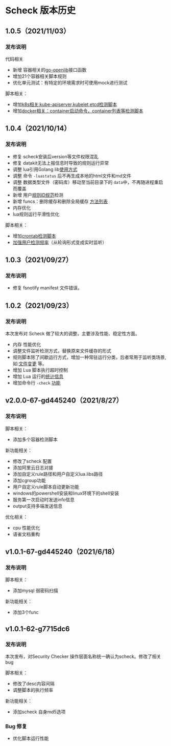 # Scheck 版本历史

## 1.0.5（2021/11/03）

### 发布说明

代码相关
- 新增 容器相关的[go-openlib](funcs#容器相关（container）)接口函数
- 增加21个容器相关脚本规则
- 优化单元测试：有特定的环境需求时可使用mock进行测试

脚本相关：
- 增加[k8s相关:kube-apiserver,kubelet,etcd检测脚本](0400-k8s-node-conf-priv)
- 增加[docker相关：container启动命令，container列表等检测脚本](0310-docker-runlike)

## 1.0.4（2021/10/14）

### 发布说明

- 修复 scheck安装后version等文件权限混乱
- 修复 datakit无法上报信息时导致的规则运行异常
- 调整 lua引用Golang lib[使用方式](funcs)
- 调整 命令 `-luastatus` 后不再生成本地的html文件和md文件
- 调整 数据类型文件（密码库）移动至当前目录下的 `data`中，不再随进程重启而覆盖
- 新增 用户[规则ID规范](custom-how-to#lua规则命名规范)检测 
- 新增 funcs：删除缓存和删除全局缓存 [方法列表](funcs#del_cache)
- 内存优化
- lua规则运行平滑性优化

脚本相关：

- 增加[crontab检测脚本](0142-crontab-add)
- [加强用户检测频率](0001-user-add)（从轮询形式变成实时监听）


## 1.0.3（2021/09/27）

### 发布说明

- 修复 fsnotify manifest 文件错误。

## 1.0.2（2021/09/23）

### 发布说明

本次发布对 Scheck 做了较大的调整，主要涉及性能、稳定性方面。

- 内存 性能优化
- 调整文件监听检测方式，替换原来文件缓存的形式
- 规则脚本除了间歇运行方式，增加一种常驻运行分类，后者常用于监听类场景,如:[文件变更](funcs#sc_path_watch) 等。
- 增加 Lua 脚本执行超时控制
- 增加 Lua 运行的[统计信息](scheck-how-to#c5609495)
- 增加命令行 `-check` [功能](scheck-how-to#c5609495)


## v2.0.0-67-gd445240（2021/8/27）
### 发布说明

脚本相关：

- 添加多个容器检测脚本

新功能相关：

- 修改了scheck 配置
- 添加阿里云日志对接
- 添加自定义rule路径和用户自定义lua.libs路径
- 添加cgroup功能
- 用户自定义rule脚本自动更新功能
- windows的powershell安装和linux环境下的shell安装
- 服务第一次启动时发送info信息
- output支持多端发送信息

优化相关：
- cpu 性能优化
- 语雀文档重构


## v1.0.1-67-gd445240（2021/6/18）
### 发布说明

脚本相关：

- 添加mysql 弱密码扫描

新功能相关：

- 添加3个func




## v1.0.1-62-g7715dc6
### 发布说明

本次发布，对Security Checker 操作层面名称统一确认为scheck。修改了相关bug

脚本相关：

- 修改了desc内容间隔
- 调整脚本的执行频率

新功能相关：

- 添加scheck 自身md5选项

### Bug 修复

- 优化脚本运行性能


